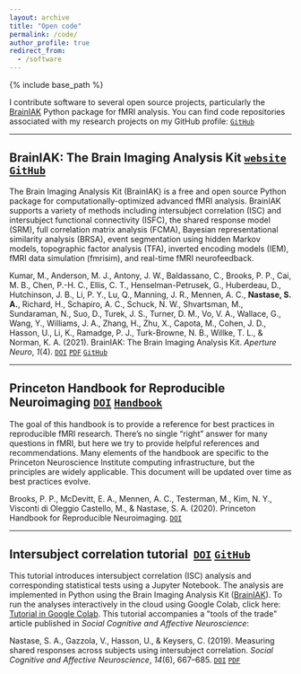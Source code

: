 ```yaml
---
layout: archive
title: "Open code"
permalink: /code/
author_profile: true
redirect_from:
  - /software
---
```


{% include base_path %}

I contribute software to several open source projects, particularly the [BrainIAK](https://brainiak.org/) Python package for fMRI analysis. You can find code repositories associated with my research projects on my GitHub profile: [`GitHub`](https://github.com/snastase)

---

## BrainIAK: The Brain Imaging Analysis Kit [`website`](https://brainiak.org/) [`GitHub`](https://github.com/brainiak/brainiak)

The Brain Imaging Analysis Kit (BrainIAK) is a free and open source Python package for computationally-optimized advanced fMRI analysis. BrainIAK supports a variety of methods including intersubject correlation (ISC) and intersubject functional connectivity (ISFC), the shared response model (SRM), full correlation matrix analysis (FCMA), Bayesian representational similarity analysis (BRSA), event segmentation using hidden Markov models, topographic factor analysis (TFA), inverted encoding models (IEM), fMRI data simulation (fmrisim), and real-time fMRI neurofeedback.

Kumar, M., Anderson, M. J., Antony, J. W., Baldassano, C., Brooks, P. P., Cai, M. B., Chen, P.-H. C., Ellis, C. T., Henselman-Petrusek, G., Huberdeau, D., Hutchinson, J. B., Li, P. Y., Lu, Q., Manning, J. R., Mennen, A. C., **Nastase, S. A.**, Richard, H., Schapiro, A. C., Schuck, N. W., Shvartsman, M., Sundaraman, N., Suo, D., Turek, J. S., Turner, D. M., Vo, V. A., Wallace, G., Wang, Y., Williams, J. A., Zhang, H., Zhu, X., Capota, M., Cohen, J. D., Hasson, U., Li, K., Ramadge, P. J., Turk-Browne, N. B., Willke, T. L., & Norman, K. A. (2021). BrainIAK: The Brain Imaging Analysis Kit. *Aperture Neuro*, *1*(4). [`DOI`](http://doi.org/10.52294/31bb5b68-2184-411b-8c00-a1dacb61e1da) [`PDF`](https://snastase.github.io/files/Kumar_Aperture_2021.pdf) [`GitHub`](https://github.com/brainiak/brainiak-aperture)

---

## Princeton Handbook for Reproducible Neuroimaging [`DOI`](http://doi.org/10.5281/zenodo.3688789) [`Handbook`](https://brainhack-princeton.github.io/handbook/)

The goal of this handbook is to provide a reference for best practices in reproducible fMRI research. There’s no single “right” answer for many questions in fMRI, but here we try to provide helpful references and recommendations. Many elements of the handbook are specific to the Princeton Neuroscience Institute computing infrastructure, but the principles are widely applicable. This document will be updated over time as best practices evolve.

Brooks, P. P., McDevitt, E. A., Mennen, A. C., Testerman, M., Kim, N. Y., Visconti di Oleggio Castello, M., & Nastase, S. A. (2020). Princeton Handbook for Reproducible Neuroimaging. 
 [`DOI`](http://doi.org/10.5281/zenodo.3688789)

---

## Intersubject correlation tutorial  [`DOI`](https://doi.org/10.5281/zenodo.3693161) [`GitHub`](https://github.com/snastase/isc-tutorial)

This tutorial introduces intersubject correlation (ISC) analysis and corresponding statistical tests using a Jupyter Notebook. The analysis are implemented in Python using the Brain Imaging Analysis Kit ([BrainIAK](http://brainiak.org/)). To run the analyses interactively in the cloud using Google Colab, click here: [Tutorial in Google Colab](https://colab.research.google.com/drive/1EHI9buw-nvj5UDNg7MWUiQ1ITVJSswtH). This tutorial accompanies a "tools of the trade" article published in *Social Cognitive and Affective Neuroscience*:

Nastase, S. A., Gazzola, V., Hasson, U., & Keysers, C. (2019). Measuring shared responses across subjects using intersubject correlation. *Social Cognitive and Affective Neuroscience*, *14*(6), 667–685. [`DOI`](https://doi.org/10.1093/scan/nsz037) [`PDF`](https://snastase.github.io/files/Nastase_SCAN_2019.pdf)


